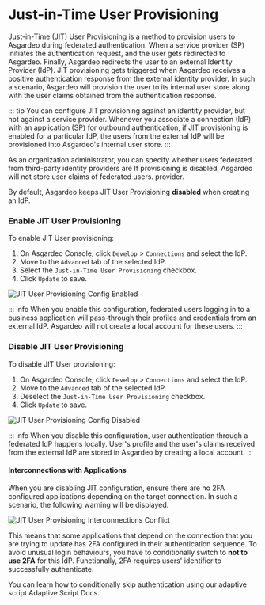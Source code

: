 # Just-in-Time User Provisioning

Just-in-Time (JIT) User Provisioning is a method to provision users to Asgardeo during federated authentication. When a
service provider (SP) initiates the authentication request, and the user gets redirected to Asgardeo. Finally, Asgardeo
redirects the user to an external Identity Provider (IdP). JIT provisioning gets triggered when
Asgardeo receives a positive authentication response from the external identity provider. In such a scenario, Asgardeo
will provision the user to its internal user store along with the user claims obtained from the authentication response.

::: tip
You can configure JIT provisioning against an identity provider, but not against a service provider. Whenever you
associate a connection (IdP) with an application (SP) for outbound authentication, if JIT provisioning is enabled for a
particular IdP, the users from the external IdP will be provisioned into Asgardeo's internal user store.
:::

As an organization administrator, you can specify whether users federated from third-party identity providers are
If provisioning is disabled, Asgardeo will not store user claims of federated users.
provider.

By default, Asgardeo keeps JIT User Provisioning **disabled** when creating an IdP.

### Enable JIT User Provisioning

To enable JIT User provisioning:

1. On Asgardeo Console, click `Develop` > `Connections` and select the IdP.
2. Move to the `Advanced` tab of the selected IdP.
3. Select the `Just-in-Time User Provisioning` checkbox.
4. Click `Update` to save.

<img :src="$withBase('/assets/img/references/idp-settings/jit-enabled.png')" alt="JIT User Provisioning Config Enabled">

::: info
When you enable this configuration, federated users logging in to a business application will pass-through their profiles and credentials from an external IdP. 
Asgardeo will not create a local account for these users.
:::

### Disable JIT User Provisioning

To disable JIT User provisioning:

1. On Asgardeo Console, click `Develop` > `Connections` and select the IdP.
2. Move to the `Advanced` tab of the selected IdP.
3. Deselect the `Just-in-Time User Provisioning` checkbox.
4. Click `Update` to save.

<img :src="$withBase('/assets/img/references/idp-settings/jit-disabled.png')" alt="JIT User Provisioning Config Disabled">

::: info
When you disable this configuration, user authentication through a federated IdP
happens locally. User's profile and the user's claims received from the external IdP are stored in Asgardeo by
creating a local account.
:::

#### Interconnections with Applications

When you are disabling JIT configuration, ensure there are no 2FA configured applications depending on
the target connection. In such a scenario, the following warning will be displayed.

<img :src="$withBase('/assets/img/references/idp-settings/jit-interconnections-conflict.png')" alt="JIT User Provisioning Interconnections Conflict">

This means that some applications that depend on the connection that you are trying to update has 2FA configured in their
authentication sequence. To avoid unusual login behaviours, you have to conditionally switch to **not to use 2FA** for this
IdP. Functionally, 2FA requires users' identifier to successfully authenticate.

You can learn how to conditionally skip authentication using our adaptive script <a :href="$withBase('/references/conditional-auth/api-reference/#execute-a-step')">Adaptive Script Docs</a>.
